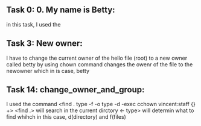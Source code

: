Task 0: 0. My name is Betty:
- 
in this task, I used the




Task 3: New owner:
-
I have to change the current owner of the hello file (root) to a new owner called betty by using <chown betty hello> chown command changes the owenr of the file to the newowner which in is case, betty 

Task 14: change_owner_and_group:
-
I used the command <find . type -f -o type -d  -exec cchown vincent:staff {} +>
<find .> will search in  the current dirctory
<- type> will determin what to find whihch in this case, d(directory) and f(files)





